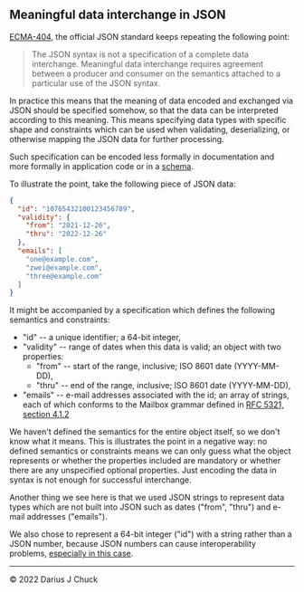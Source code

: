 ## Meaningful data interchange in JSON

[ECMA-404](https://www.ecma-international.org/wp-content/uploads/ECMA-404_2nd_edition_december_2017.pdf), the official JSON standard keeps repeating the following point:

> The JSON syntax is not a specification of a complete data interchange. Meaningful data interchange requires agreement between a producer and consumer on the semantics attached to a particular use of the JSON syntax.

In practice this means that the meaning of data encoded and exchanged via JSON should be specified somehow, so that the data can be interpreted according to this meaning. This means specifying data types with specific shape and constraints which can be used when validating, deserializing, or otherwise mapping the JSON data for further processing.

Such specification can be encoded less formally in documentation and more formally in application code or in a [schema](https://json-schema.org/).

To illustrate the point, take the following piece of JSON data:

```json
{
  "id": "10765432100123456789",
  "validity": {
    "from": "2021-12-26",
    "thru": "2022-12-26"
  },
  "emails": [
    "one@example.com",
    "zwei@example.com",
    "three@example.com"
  ]
}
```

It might be accompanied by a specification which defines the following semantics and constraints:

* "id" -- a unique identifier; a 64-bit integer, 
* "validity" -- range of dates when this data is valid; an object with two properties:
  * "from" -- start of the range, inclusive; ISO 8601 date (YYYY-MM-DD), 
  * "thru" -- end of the range, inclusive; ISO 8601 date (YYYY-MM-DD),
* "emails" -- e-mail addresses associated with the id; an array of strings, each of which conforms to the Mailbox grammar defined in [RFC 5321, section 4.1.2](https://datatracker.ietf.org/doc/html/rfc5321#section-4.1.2)

We haven't defined the semantics for the entire object itself, so we don't know what it means. This is illustrates the point in a negative way: no defined semantics or constraints means we can only guess what the object represents or whether the properties included are mandatory or whether there are any unspecified optional properties. Just encoding the data in syntax is not enough for successful interchange.

Another thing we see here is that we used JSON strings to represent data types which are not built into JSON such as dates ("from", "thru") and e-mail addresses ("emails").

We also chose to represent a 64-bit integer ("id") with a string rather than a JSON number, because JSON numbers can cause interoperability problems, [especially in this case](https://github.com/xtao-org/loose-blog/blob/82b5f677d2c84a3a20ee9d76534b68aa9c1649f0/large-numbers-in-json.md).

***

© 2022 Darius J Chuck